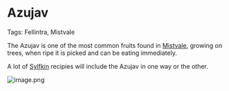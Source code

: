# Azujav

Tags: Fellintra, Mistvale

The Azujav is one of the most common fruits found in [Mistvale](Mistvale%2012475a22781a808a86d7ea4e1bdc406a.md), growing on trees, when ripe it is picked and can be eating immediately.

A lot of [Sylfkin](Sylfkin%2011f75a22781a80169aa7f3cc74aa5ac0.md) recipies will include the Azujav in one way or the other.

![image.png](image%2029.png)